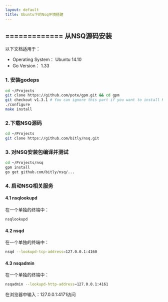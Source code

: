 ```yaml
---
layout: default
title: Ubuntu下的Nsq环境搭建
---
```

=============
从NSQ源码安装
-----------

以下文档适用于：

- Operating System： Ubuntu 14.10
- Go Version： 1.33


### 1. 安装godeps

```bash
cd ~/Projects
git clone https://github.com/pote/gpm.git && cd gpm
git checkout v1.3.1 # You can ignore this part if you want to install HEAD.
./configure
make install
```

### 2.下载NSQ源码

```bash
cd ~/Projects
git clone https://github.com/bitly/nsq.git
```

### 3. 对NSQ安装包编译并测试

```bash
cd ~/Projects/nsq
gpm install
go get github.com/bitly/nsq/...
```

### 4. 启动NSQ相关服务

#### 4.1 nsqlookupd

在一个单独的终端中：
```bash
nsqlookupd
```

#### 4.2 nsqd

在一个单独的终端中：

```bash
nsqd --lookupd-tcp-address=127.0.0.1:4160
```

#### 4.3 nsqadmin

在一个单独的终端中：
```bash
nsqadmin --lookupd-http-address=127.0.0.1:4161
```

在浏览器中输入：127.0.0.1:4171访问
